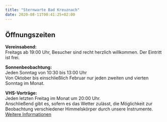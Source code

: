 ```yaml
---
title: "Sternwarte Bad Kreuznach"
date: 2020-08-11T00:41:25+02:00
---
```


## Öffnungszeiten

**Vereinsabend:**  
Freitags ab 19:00 Uhr, Besucher sind recht herzlich willkommen. Der Eintritt ist frei.

**Sonnenbeobachtung:**  
Jeden Sonntag von 10:30 bis 13:00 Uhr  
Von Oktober bis einschließlich Februar nur jeden zweiten und vierten Sonntag im Monat.

**VHS-Vorträge:**  
Jeden letzten Freitag im Monat um 20:00 Uhr.  
Anschließend gibt es, sofern es das Wetter zulässt, die Möglichkeit zur Beobachtung verschiedener Himmelskörper durch unsere Instrumente.  
[Weitere Informationen](/vortraege)
